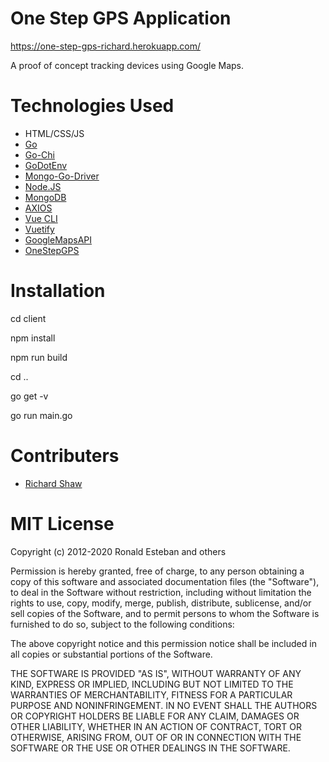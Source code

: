 # One Step GPS Application

https://one-step-gps-richard.herokuapp.com/

A proof of concept tracking devices using Google Maps.

# Technologies Used

- HTML/CSS/JS
- [Go](https://go.dev/)
- [Go-Chi](https://github.com/go-chi/chi)
- [GoDotEnv](https://github.com/joho/godotenv)
- [Mongo-Go-Driver](https://github.com/mongodb/mongo-go-driver)
- [Node.JS](https://nodejs.org/en/)
- [MongoDB](https://www.mongodb.com/)
- [AXIOS](https://www.npmjs.com/package/axios)
- [Vue CLI](https://cli.vuejs.org/)
- [Vuetify](https://vuetifyjs.com/en/)
- [GoogleMapsAPI](https://developers.google.com/maps)
- [OneStepGPS](https://www.onestepgps.com/)

# Installation

  cd client

  npm install

  npm run build

  cd ..

  go get -v

  go run main.go

# Contributers

- [Richard Shaw](https://github.com/RichardMShaw)

# MIT License

Copyright (c) 2012-2020 Ronald Esteban and others

Permission is hereby granted, free of charge, to any person obtaining
a copy of this software and associated documentation files (the
"Software"), to deal in the Software without restriction, including
without limitation the rights to use, copy, modify, merge, publish,
distribute, sublicense, and/or sell copies of the Software, and to
permit persons to whom the Software is furnished to do so, subject to
the following conditions:

The above copyright notice and this permission notice shall be
included in all copies or substantial portions of the Software.

THE SOFTWARE IS PROVIDED "AS IS", WITHOUT WARRANTY OF ANY KIND,
EXPRESS OR IMPLIED, INCLUDING BUT NOT LIMITED TO THE WARRANTIES OF
MERCHANTABILITY, FITNESS FOR A PARTICULAR PURPOSE AND
NONINFRINGEMENT. IN NO EVENT SHALL THE AUTHORS OR COPYRIGHT HOLDERS BE
LIABLE FOR ANY CLAIM, DAMAGES OR OTHER LIABILITY, WHETHER IN AN ACTION
OF CONTRACT, TORT OR OTHERWISE, ARISING FROM, OUT OF OR IN CONNECTION
WITH THE SOFTWARE OR THE USE OR OTHER DEALINGS IN THE SOFTWARE.
